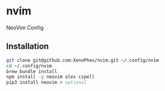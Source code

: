 # nvim

NeoVim Config

## Installation

```bash
git clone git@github.com:XenoPhex/nvim.git ~/.config/nvim
cd ~/.config/nvim
brew bundle install
npm install -g neovim alex cspell
pip3 install neovim # optional
```
